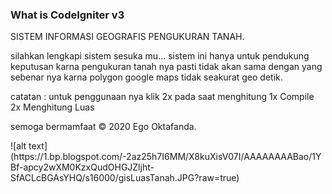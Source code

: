 
<h3>What is CodeIgniter v3</h3>


SISTEM INFORMASI GEOGRAFIS PENGUKURAN TANAH.


silahkan lengkapi sistem sesuka mu...
sistem ini hanya untuk pendukung keputusan karna pengukuran tanah nya pasti tidak akan sama dengan yang sebenar nya karna polygon google maps tidak seakurat geo detik.


catatan : untuk penggunaan nya klik 2x pada saat menghitung 
1x Compile 
2x Menghitung Luas
<br>
<p>semoga bermamfaat &copy; 2020 Ego Oktafanda.</p>
![alt text](https://1.bp.blogspot.com/-2az25h7I6MM/X8kuXisV07I/AAAAAAAABao/1YBf-apcy2wXM0KzxQudOHGJZljht-SfACLcBGAsYHQ/s16000/gisLuasTanah.JPG?raw=true)
